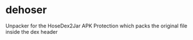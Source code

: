 dehoser
=======

Unpacker for the HoseDex2Jar APK Protection which packs the original file inside the dex header